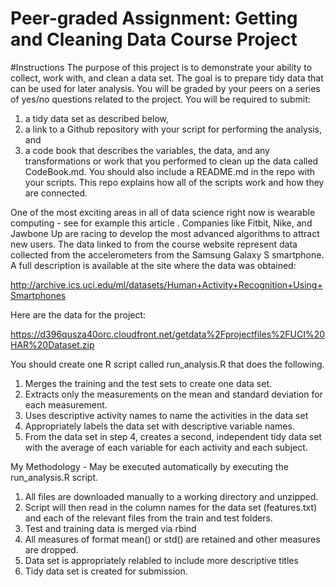 # Peer-graded Assignment: Getting and Cleaning Data Course Project

#Instructions
The purpose of this project is to demonstrate your ability to collect, work with, and clean a data set. The goal is to prepare tidy data that can be used for later analysis. You will be graded by your peers on a series of yes/no questions related to the project. You will be required to submit: 
  1) a tidy data set as described below, 
  2) a link to a Github repository with your script for performing the analysis, and 
  3) a code book that describes the variables, the data, and any transformations or work that you performed to clean up the data called CodeBook.md. 
  You should also include a README.md in the repo with your scripts. This repo explains how all of the scripts work and how they are connected.

One of the most exciting areas in all of data science right now is wearable computing - see for example this article . Companies like Fitbit, Nike, and Jawbone Up are racing to develop the most advanced algorithms to attract new users. The data linked to from the course website represent data collected from the accelerometers from the Samsung Galaxy S smartphone. A full description is available at the site where the data was obtained:

http://archive.ics.uci.edu/ml/datasets/Human+Activity+Recognition+Using+Smartphones

Here are the data for the project:

https://d396qusza40orc.cloudfront.net/getdata%2Fprojectfiles%2FUCI%20HAR%20Dataset.zip

You should create one R script called run_analysis.R that does the following.

1) Merges the training and the test sets to create one data set.
2) Extracts only the measurements on the mean and standard deviation for each measurement.
3) Uses descriptive activity names to name the activities in the data set
4) Appropriately labels the data set with descriptive variable names.
5) From the data set in step 4, creates a second, independent tidy data set with the average of each variable for each activity and each subject.

My Methodology - May be executed automatically by executing the run_analysis.R script.
1) All files are downloaded manually to a working directory and unzipped.  
2) Script will then read in the column names for the data set (features.txt) and each of the relevant files from the train and test folders.
3) Test and training data is merged via rbind
4) All measures of format mean() or std() are retained and other measures are dropped.
5) Data set is appropriately relabled to include more descriptive titles
6) Tidy data set is created for submission.
